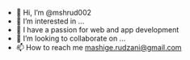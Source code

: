 - 👋 Hi, I’m @mshrud002
- 👀 I’m interested in ...
- 🌱 I have a passion for web and app development 
- 💞️ I’m looking to collaborate on ...
- 📫 How to reach me mashige.rudzani@gmail.com

<!---
mshrud002/mshrud002 is a ✨ special ✨ repository because its `README.md` (this file) appears on your GitHub profile.
You can click the Preview link to take a look at your changes.
--->
